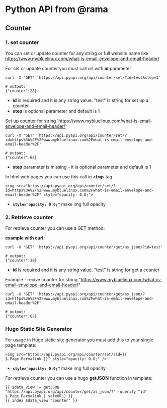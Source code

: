 # Python API from @rama

## Counter

### 1. set counter

You can set or update counter for any string or full website name like https://www.mybluelinux.com/what-is-email-envelope-and-email-header/

For set or update counter you must call url with **id** parameter

```
curl -X 'GET' 'https://api.pyapi.org/api/counter/set/?id=test&step=1'

# output:
{"counter":28}
```
* **id** is required and it is any string value. "test" is string for set up a counter
* **step** is optional parameter and default is 1


Set up counter for string 'https://www.mybluelinux.com/what-is-email-envelope-and-email-header/'

```
curl -X 'GET' 'https://api.pyapi.org/api/counter/set/?id=https%3A%2F%2Fwww.mybluelinux.com%2Fwhat-is-email-envelope-and-email-header%2F'

# output:
{"counter":68}
```
* **step** parameter is missing - it is optional parameter and default is 1

In html web pages you can use this call in **```<img>```** tag.

```
<img src="https://api.pyapi.org/api/counter/set/?id=https%3A%2F%2Fwww.mybluelinux.com%2Fwhat-is-email-envelope-and-email-header%2F" style="opacity: 0.0;">
```
* **```style="opacity: 0.0;"```** make img full opacity

### 2. Retrieve counter

For retrieve counter you can use a GET method:

**example with curl:**

```
curl -X 'GET' 'https://api.pyapi.org/api/counter/get/as_json/?id=test'

# output:
{"counter":28}
```
* **id** is required and it is any string value. "test" is string for get a counter

Example - recive counter for string "https://www.mybluelinux.com/what-is-email-envelope-and-email-header/"

```
curl -X 'GET' 'https://api.pyapi.org/api/counter/get/as_json/?id=https%3A%2F%2Fwww.mybluelinux.com%2Fwhat-is-email-envelope-and-email-header%2F'

# output:
{"counter":67}
```


### Hugo Static Site Generator

For usage in Hugo static site generator you must add this to your single page template:

```
<img src="https://api.pyapi.org/api/counter/set/?id={{ $.Page.Permalink }}" style="opacity: 0.0;" />
```
* **```style="opacity: 0.0;"```** make img full opacity

For retrieve counter you can use a hugo **getJSON** function in template:

```
{{ $data_view := getJSON "https://api.pyapi.org/api/counter/get/as_json/?" (querify "id" $.Page.Permalink | safeURL) }}
{{ index $data_view "counter" }}
```





